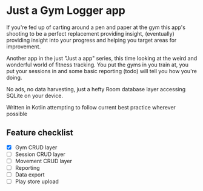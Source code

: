 # Just a Gym Logger app

If you're fed up of carting around a pen and paper at the gym this app's shooting to be a perfect
replacement providing insight, (eventually) providing insight into your progress and helping
you target areas for improvement.

Another app in the just "Just a <thing> app" series, this time looking at the weird and wonderful
world of fitness tracking. You put the gyms in you train at, you put your sessions in and some basic 
reporting (todo) will tell you how you're doing.

No ads, no data harvesting, just a hefty Room database layer accessing SQLite on your device.

Written in Kotlin attempting to follow current best practice wherever possible

## Feature checklist

- [x] Gym CRUD layer
- [ ] Session CRUD layer
- [ ] Movement CRUD layer
- [ ] Reporting
- [ ] Data export
- [ ] Play store upload